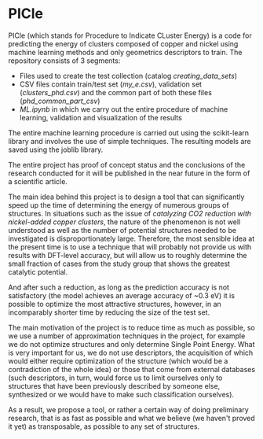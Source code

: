 # PICle

PICle (which stands for Procedure to Indicate CLuster Energy) is a code for predicting the energy of clusters composed of copper and nickel using machine learning methods and only geometrics descriptors to train. The repository consists of 3 segments:

- Files used to create the test collection (catalog *creating_data_sets*)
- CSV files contain train/test set (*my_e.csv*), validation set (*clusters_phd.csv*) and the common part of both these files (*phd_common_part_csv*)
- *ML.ipynb* in which we carry out the entire procedure of machine learning, validation and visualization of the results

The entire machine learning procedure is carried out using the scikit-learn library and involves the use of simple techniques. The resulting models are saved using the joblib library.

The entire project has proof of concept status and the conclusions of the research conducted for it will be published in the near future in the form of a scientific article.

The main idea behind this project is to design a tool that can significantly speed up the time of determining the energy of numerous groups of structures. In situations such as the issue of *catalyzing CO2 reduction with nickel-added copper clusters*, the nature of the phenomenon is not well understood as well as the number of potential structures needed to be investigated is disproportionately large. Therefore, the most sensible idea at the present time is to use a technique that will probably not provide us with results with DFT-level accuracy, but will allow us to roughly determine the small fraction of cases from the study group that shows the greatest catalytic potential.

And after such a reduction, as long as the prediction accuracy is not satisfactory (the model achieves an average accuracy of ~0.3 eV) it is possible to optimize the most attractive structures, however, in an incomparably shorter time by reducing the size of the test set. 

The main motivation of the project is to reduce time as much as possible, so we use a number of approximation techniques in the project, for example we do not optimize structures and only determine Single Point Energy. What is very important for us, we do not use descriptors, the acquisition of which would either require optimization of the structure (which would be a contradiction of the whole idea) or those that come from external databases (such descriptors, in turn, would force us to limit ourselves only to structures that have been previously described by someone else, synthesized or we would have to make such classification ourselves). 

As a result, we propose a tool, or rather a certain way of doing preliminary research, that is as fast as possible and what we believe (we haven't proved it yet) as transposable, as possible to any set of structures. 
